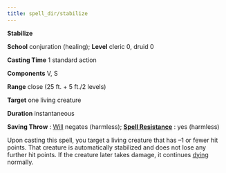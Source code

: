 ```yaml
---
title: spell_dir/stabilize
---
```

 **Stabilize**

**School** conjuration (healing); **Level** cleric 0, druid 0

**Casting Time** 1 standard action

**Components** V, S

**Range** close (25 ft. + 5 ft./2 levels)

**Target** one living creature

**Duration** instantaneous

**Saving Throw** : [Will](../combat#_will) negates (harmless); **[Spell Resistance](../glossary#_spell-resistance)** : yes (harmless)

Upon casting this spell, you target a living creature that has –1 or fewer hit points. That creature is automatically stabilized and does not lose any further hit points. If the creature later takes damage, it continues [dying](../glossary#_dying) normally.

